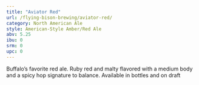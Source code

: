 ```yaml
---
title: "Aviator Red"
url: /flying-bison-brewing/aviator-red/
category: North American Ale
style: American-Style Amber/Red Ale
abv: 5.25
ibu: 0
srm: 0
upc: 0
---
```

Buffalo’s favorite red ale. Ruby red and malty flavored with a medium body and a spicy hop signature to balance. Available in bottles and on draft
